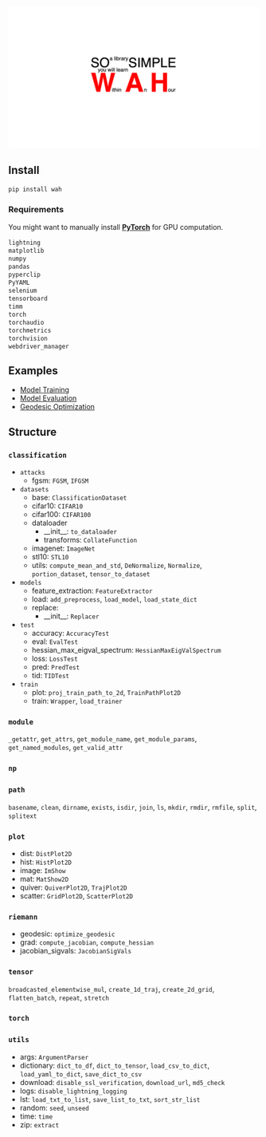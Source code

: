 ![logo](https://github.com/yupeeee/WAH/blob/main/WAH.png?raw=true)

## Install

```commandline
pip install wah
```

### Requirements

You might want to manually install [**PyTorch**](https://pytorch.org/get-started/locally/)
for GPU computation.

```text
lightning
matplotlib
numpy
pandas
pyperclip
PyYAML
selenium
tensorboard
timm
torch
torchaudio
torchmetrics
torchvision
webdriver_manager
```

## Examples

- [Model Training](https://github.com/yupeeee/WAH/tree/main/examples/model_training)
- [Model Evaluation](https://github.com/yupeeee/WAH/tree/main/examples/model_evaluation)
- [Geodesic Optimization](https://github.com/yupeeee/WAH/tree/main/examples/geodesic_optimization)


## Structure

### `classification`
- `attacks`
    - fgsm:
    `FGSM`,
    `IFGSM`
- `datasets`
    - base:
    `ClassificationDataset`
    - cifar10:
    `CIFAR10`
    - cifar100:
    `CIFAR100`
    - dataloader
        - \_\_init\_\_:
        `to_dataloader`
        - transforms:
        `CollateFunction`
    - imagenet:
    `ImageNet`
    - stl10:
    `STL10`
    - utils:
    `compute_mean_and_std`,
    `DeNormalize`,
    `Normalize`,
    `portion_dataset`,
    `tensor_to_dataset`
- `models`
    - feature_extraction:
    `FeatureExtractor`
    - load:
    `add_preprocess`,
    `load_model`,
    `load_state_dict`
    - replace:
        - \_\_init\_\_:
        `Replacer`
- `test`
    - accuracy:
    `AccuracyTest`
    - eval:
    `EvalTest`
    - hessian_max_eigval_spectrum:
    `HessianMaxEigValSpectrum`
    - loss:
    `LossTest`
    - pred:
    `PredTest`
    - tid:
    `TIDTest`
- `train`
    - plot:
    `proj_train_path_to_2d`,
    `TrainPathPlot2D`
    - train:
    `Wrapper`,
    `load_trainer`

### `module`
`_getattr`,
`get_attrs`,
`get_module_name`,
`get_module_params`,
`get_named_modules`,
`get_valid_attr`

### `np`

### `path`
`basename`,
`clean`,
`dirname`,
`exists`,
`isdir`,
`join`,
`ls`,
`mkdir`,
`rmdir`,
`rmfile`,
`split`,
`splitext`

### `plot`
- dist:
`DistPlot2D`
- hist:
`HistPlot2D`
- image:
`ImShow`
- mat:
`MatShow2D`
- quiver:
`QuiverPlot2D`,
`TrajPlot2D`
- scatter:
`GridPlot2D`,
`ScatterPlot2D`

### `riemann`
- geodesic:
`optimize_geodesic`
- grad:
`compute_jacobian`,
`compute_hessian`
- jacobian_sigvals:
`JacobianSigVals`

### `tensor`
`broadcasted_elementwise_mul`,
`create_1d_traj`,
`create_2d_grid`,
`flatten_batch`,
`repeat`,
`stretch`

### `torch`

### `utils`
- args:
`ArgumentParser`
- dictionary:
`dict_to_df`,
`dict_to_tensor`,
`load_csv_to_dict`,
`load_yaml_to_dict`,
`save_dict_to_csv`
- download:
`disable_ssl_verification`,
`download_url`,
`md5_check`
- logs:
`disable_lightning_logging`
- lst:
`load_txt_to_list`,
`save_list_to_txt`,
`sort_str_list`
- random:
`seed`,
`unseed`
- time:
`time`
- zip:
`extract`

